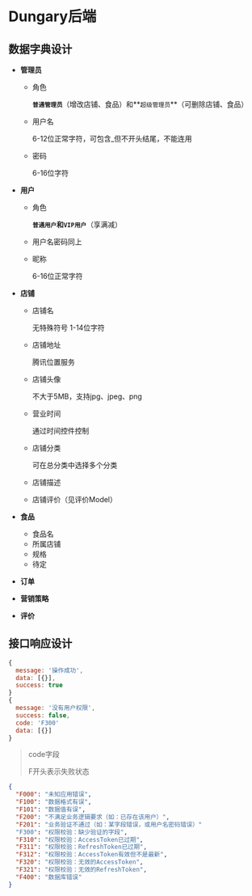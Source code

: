 # Dungary后端

## 数据字典设计

* **管理员**

  * 角色

    **`普通管理员`**（增改店铺、食品）和**`超级管理员`**（可删除店铺、食品）

  * 用户名

    6-12位正常字符，可包含_但不开头结尾，不能连用

  * 密码

    6-16位字符

* **用户**

  * 角色

    **`普通用户`**和**`VIP用户`**（享满减）

  * 用户名密码同上

  * 昵称

    6-16位正常字符

* **店铺**

  * 店铺名

    无特殊符号 1-14位字符

  * 店铺地址

    腾讯位置服务
    
  * 店铺头像

    不大于5MB，支持jpg、jpeg、png

  * 营业时间

    通过时间控件控制

  * 店铺分类

    可在总分类中选择多个分类

  * 店铺描述

  * 店铺评价（见评价Model）

* **食品**

  * 食品名
  * 所属店铺
  * 规格
  * 待定

* **订单**

* **营销策略**

* **评价**

## 接口响应设计

```js
{
  message: '操作成功',
  data: [{}],
  success: true
}
{
  message: '没有用户权限',
  success: false,
  code: 'F300'
  data: [{}]
}
```

> code字段
>
> F开头表示失败状态

```json
{
  "F000": "未知应用错误",
  "F100": "数据格式有误",
  "F101": "数据值有误",
  "F200": "不满足业务逻辑要求（如：已存在该用户）",
  "F201": "业务验证不通过（如：某字段错误，或用户名密码错误）"
  "F300": "权限校验：缺少验证的字段",
  "F310": "权限校验：AccessToken已过期",
  "F311": "权限校验：RefreshToken已过期",
  "F312": "权限校验：AccessToken有效但不是最新",
  "F320": "权限校验：无效的AccessToken",
  "F321": "权限校验：无效的RefreshToken",
  "F400": "数据库错误"
}
```

